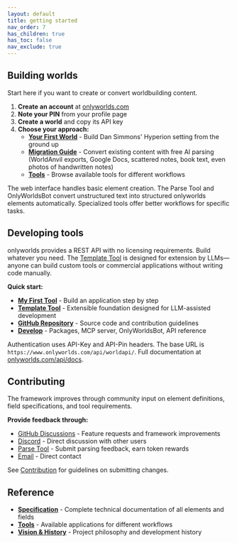 ```yaml
---
layout: default
title: getting started
nav_order: 7
has_children: true
has_toc: false
nav_exclude: true
---
```

 
## Building worlds

Start here if you want to create or convert worldbuilding content.

1. **Create an account** at [onlyworlds.com](https://onlyworlds.com)
2. **Note your PIN** from your profile page
3. **Create a world** and copy its API key
4. **Choose your approach:**
   - **[Your First World](your-first-world/)** - Build Dan Simmons' Hyperion setting from the ground up
   - **[Migration Guide](migration-guide/)** - Convert existing content with free AI parsing (WorldAnvil exports, Google Docs, scattered notes, book text, even photos of handwritten notes)
   - **[Tools](/docs/tools/)** - Browse available tools for different workflows

The web interface handles basic element creation. The Parse Tool and OnlyWorldsBot convert unstructured text into structured onlyworlds elements automatically. Specialized tools offer better workflows for specific tasks.

## Developing tools

onlyworlds provides a REST API with no licensing requirements. Build whatever you need. The [Template Tool](https://github.com/OnlyWorlds/tool-template) is designed for extension by LLMs—anyone can build custom tools or commercial applications without writing code manually.

**Quick start:**
- **[My First Tool](/docs/develop/my-first-tool/)** - Build an application step by step
- **[Template Tool](https://github.com/OnlyWorlds/tool-template)** - Extensible foundation designed for LLM-assisted development
- **[GitHub Repository](https://github.com/OnlyWorlds/OnlyWorlds)** - Source code and contribution guidelines
- **[Develop](/docs/develop/)** - Packages, MCP server, OnlyWorldsBot, API reference

Authentication uses API-Key and API-Pin headers. The base URL is `https://www.onlyworlds.com/api/worldapi/`. Full documentation at [onlyworlds.com/api/docs](https://www.onlyworlds.com/api/docs).

## Contributing

The framework improves through community input on element definitions, field specifications, and tool requirements.

**Provide feedback through:**
- [GitHub Discussions](https://github.com/OnlyWorlds/OnlyWorlds/discussions) - Feature requests and framework improvements
- [Discord](https://discord.gg/twCjqvVBwb) - Direct discussion with other users
- [Parse Tool](https://onlyworlds.com/text_tool) - Submit parsing feedback, earn token rewards
- [Email](mailto:info@onlyworlds.com) - Direct contact

See [Contribution](/docs/contribution/) for guidelines on submitting changes.

## Reference

- **[Specification](/docs/specification/)** - Complete technical documentation of all elements and fields
- **[Tools](/docs/tools/)** - Available applications for different workflows
- **[Vision & History](/docs/vision-history/)** - Project philosophy and development history